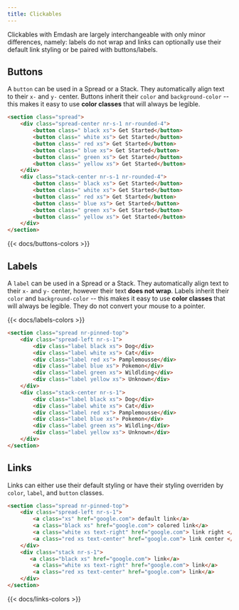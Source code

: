 ```yaml
---
title: Clickables
---
```


Clickables with Emdash are largely interchangeable with only minor differences, namely: labels do not wrap and links can optionally use their default link styling or be paired with buttons/labels.

## Buttons

A `button` can be used in a Spread or a Stack. They automatically align text to their `x-` and `y-`  center. Buttons inherit their `color` and `background-color` -- this makes it easy to use **color classes** that will always be legible. 

```html
<section class="spread"> 
    <div class="spread-center nr-s-1 nr-rounded-4">
        <button class=" black xs"> Get Started</button>
        <button class=" white xs"> Get Started</button>
        <button class=" red xs"> Get Started</button>
        <button class=" blue xs"> Get Started</button>
        <button class=" green xs"> Get Started</button>
        <button class=" yellow xs"> Get Started</button>
    </div>
    <div class="stack-center nr-s-1 nr-rounded-4">
        <button class=" black xs"> Get Started</button>
        <button class=" white xs"> Get Started</button>
        <button class=" red xs"> Get Started</button>
        <button class=" blue xs"> Get Started</button>
        <button class=" green xs"> Get Started</button>
        <button class=" yellow xs"> Get Started</button>
    </div>
</section>
```

{{< docs/buttons-colors >}}

## Labels 

A `label` can be used in a Spread or a Stack. They automatically align text to their `x-` and `y-`  center, however their text **does not wrap**. Labels inherit their `color` and `background-color` -- this makes it easy to use **color classes** that will always be legible. They do not convert your mouse to a pointer. 

{{< docs/labels-colors >}}

```html
<section class="spread nr-pinned-top"> 
    <div class="spread-left nr-s-1">
        <div class="label black xs"> Dog</div>
        <div class="label white xs"> Cat</div>
        <div class="label red xs"> Pamplemousse</div>
        <div class="label blue xs"> Pokemon</div>
        <div class="label green xs"> Wildlding</div>
        <div class="label yellow xs"> Unknown</div>
    </div>
    <div class="stack-center nr-s-1">
        <div class="label black xs"> Dog</div>
        <div class="label white xs"> Cat</div>
        <div class="label red xs"> Pamplemousse</div>
        <div class="label blue xs"> Pokemon</div>
        <div class="label green xs"> Wildling</div>
        <div class="label yellow xs"> Unknown</div>
    </div>
</section> 
```

## Links 

Links can either use their default styling or have their styling overriden by `color`, `label`, and `button` classes.

```html
<section class="spread nr-pinned-top"> 
    <div class="spread-left nr-s-1">
        <a class="xs" href="google.com"> default link</a>
        <a class="black xs" href="google.com"> colored link</a>
        <a class="white xs text-right" href="google.com"> link right </a>
        <a class="red xs text-center" href="google.com"> link center </a>
    </div>
    <div class="stack nr-s-1">
       <a class="black xs" href="google.com"> link</a>
        <a class="white xs text-right" href="google.com"> link</a>
        <a class="red xs text-center" href="google.com"> link</a>
    </div>
</section>
```

{{< docs/links-colors >}}